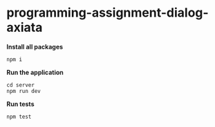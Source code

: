 # programming-assignment-dialog-axiata


**Install all packages**
```
npm i
```
**Run the application**
```
cd server
npm run dev
```
**Run tests**
```
npm test
```